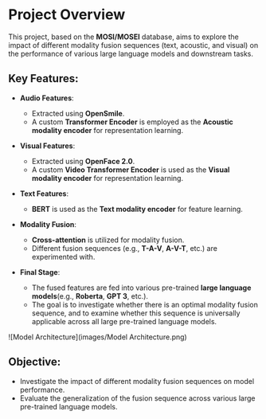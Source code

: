 # Project Overview

This project, based on the **MOSI/MOSEI** database, aims to explore the impact of different modality fusion sequences (text, acoustic, and visual) on the performance of various large language models and downstream tasks.

## Key Features:

- **Audio Features**: 
  - Extracted using **OpenSmile**.
  - A custom **Transformer Encoder** is employed as the **Acoustic modality encoder** for representation learning.

- **Visual Features**:
  - Extracted using **OpenFace 2.0**.
  - A custom **Video Transformer Encoder** is used as the **Visual modality encoder** for representation learning.

- **Text Features**: 
  - **BERT** is used as the **Text modality encoder** for feature learning.

- **Modality Fusion**:
  - **Cross-attention** is utilized for modality fusion.
  - Different fusion sequences (e.g., **T-A-V**, **A-V-T**, etc.) are experimented with.

- **Final Stage**:
  - The fused features are fed into various pre-trained **large language models**(e.g., **Roberta**, **GPT 3**, etc.).
  - The goal is to investigate whether there is an optimal modality fusion sequence, and to examine whether this sequence is universally applicable across all large pre-trained language models.

![Model Architecture](images/Model Architecture.png)
## Objective:

- Investigate the impact of different modality fusion sequences on model performance.
- Evaluate the generalization of the fusion sequence across various large pre-trained language models.
